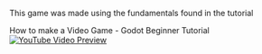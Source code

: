 This game was made using the fundamentals found in the tutorial 

How to make a Video Game - Godot Beginner Tutorial
[![YouTube Video Preview](https://www.youtube.com/watch?v=LOhfqjmasi0.jpg)](
https://www.youtube.com/watch?v=LOhfqjmasi0)



